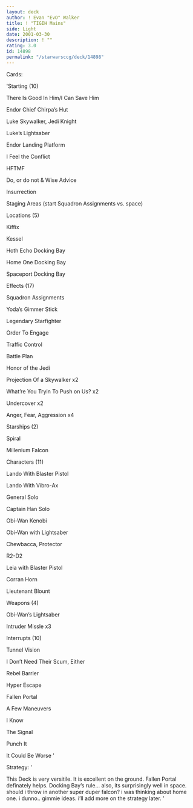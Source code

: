 ```yaml
---
layout: deck
author: ! Evan "EvO" Walker
title: ! "TIGIH Mains"
side: Light
date: 2001-03-30
description: ! ""
rating: 3.0
id: 14898
permalink: "/starwarsccg/deck/14898"
---
```

Cards: 

'Starting (10) 

There Is Good In Him/I Can Save Him 

Endor Chief Chirpa&#8217;s Hut 

Luke Skywalker, Jedi Knight 

Luke&#8217;s Lightsaber 

Endor Landing Platform 

I Feel the Conflict 

HFTMF 

Do, or do not & Wise Advice 

Insurrection 

Staging Areas (start Squadron Assignments vs. space) 


Locations (5) 

Kiffix 

Kessel 

Hoth Echo Docking Bay 

Home One Docking Bay 

Spaceport Docking Bay 


Effects (17) 

Squadron Assignments 

Yoda&#8217;s Gimmer Stick 

Legendary Starfighter 

Order To Engage 

Traffic Control 

Battle Plan 

Honor of the Jedi 

Projection Of a Skywalker x2 

What&#8217;re You Tryin To Push on Us? x2 

Undercover x2 

Anger, Fear, Aggression x4 


Starships (2) 

Spiral 

Millenium Falcon 


Characters (11) 

Lando With Blaster Pistol 

Lando With Vibro-Ax 

General Solo 

Captain Han Solo 

Obi-Wan Kenobi 

Obi-Wan with Lightsaber 

Chewbacca, Protector 

R2-D2 

Leia with Blaster Pistol 

Corran Horn 

Lieutenant Blount 


Weapons (4) 

Obi-Wan&#8217;s Lightsaber 

Intruder Missle x3 


Interrupts (10) 

Tunnel Vision 

I Don&#8217;t Need Their Scum, Either 

Rebel Barrier 

Hyper Escape 

Fallen Portal 

A Few Maneuvers 

I Know 

The Signal 

Punch It 

It Could Be Worse '

Strategy: '

This Deck is very versitile. It is excellent on the ground. Fallen Portal definately helps. Docking Bay&#8217;s rule... also, its surprisingly well in space. should i throw in another super duper falcon? i was thinking about home one. i dunno.. gimmie ideas. i&#8217;ll add more on the strategy later.  '
